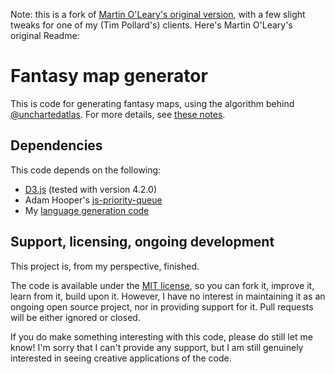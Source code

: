 Note: this is a fork of [Martin O'Leary's original version][terrain], with a few
slight tweaks for one of my (Tim Pollard's) clients. Here's Martin O'Leary's
original Readme:

# Fantasy map generator

This is code for generating fantasy maps, using the algorithm behind [@unchartedatlas][uncharted]. For more details, see [these notes][notes].

## Dependencies

This code depends on the following:

 * [D3.js][d3] (tested with version 4.2.0)
 * Adam Hooper's [js-priority-queue][priority]
 * My [language generation code][language]

## Support, licensing, ongoing development

This project is, from my perspective, finished.

The code is available under the [MIT license][license], so you can fork it,
improve it, learn from it, build upon it. However, I have no interest in
maintaining it as an ongoing open source project, nor in providing support for
it. Pull requests will be either ignored or closed.

If you do make something interesting with this code, please do still let me know! I'm sorry that I can't provide any support, but I am still genuinely interested in seeing creative applications of the code.

[terrain]: https://github.com/mewo2/terrain
[uncharted]: https://twitter.com/unchartedatlas
[notes]: https://mewo2.com/notes/terrain/
[language]: https://github.com/mewo2/naming-language/
[priority]: https://github.com/adamhooper/js-priority-queue
[d3]: https://d3js.org/
[license]: https://github.com/mewo2/terrain/blob/master/LICENSE.md
